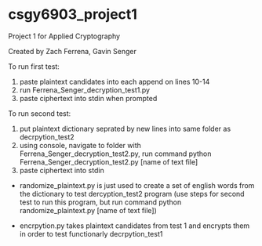# csgy6903_project1
Project 1 for Applied Cryptography

Created by Zach Ferrena, Gavin Senger

To run first test:
1) paste plaintext candidates into each append on lines 10-14
2) run Ferrena_Senger_decryption_test1.py
3) paste ciphertext into stdin when prompted

To run second test:
1) put plaintext dictionary seprated by new lines into same folder as decrpytion_test2
2) using console, navigate to folder with Ferrena_Senger_decryption_test2.py, run command python Ferrena_Senger_decryption_test2.py [name of text file]
3) paste ciphertext into stdin

- randomize_plaintext.py is just used to create a set of english words from the dictionary to test dercyption_test2 program
(use steps for second test to run this program, but run command python randomize_plaintext.py [name of text file])

- encrpytion.py takes plaintext candidates from test 1 and encrypts them in order to test functionarly decrpytion_test1
